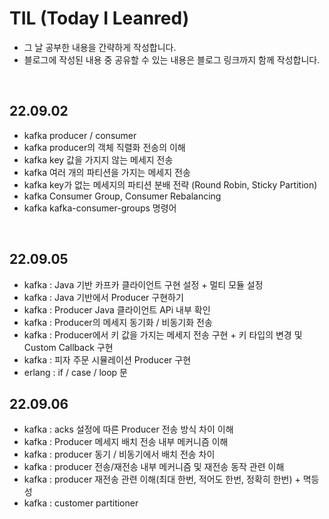 # TIL (Today I Leanred)
- 그 날 공부한 내용을 간략하게 작성합니다.
- 블로그에 작성된 내용 중 공유할 수 있는 내용은 블로그 링크까지 함께 작성합니다.



<br>

## 22.09.02
- kafka producer / consumer
- kafka producer의 객체 직렬화 전송의 이해
- kafka key 값을 가지지 않는 메세지 전송
- kafka 여러 개의 파티션을 가지는 메세지 전송
- kafka key가 없는 메세지의 파티션 분배 전략 (Round Robin, Sticky Partition)
- kafka Consumer Group, Consumer Rebalancing
- kafka kafka-consumer-groups 명령어
<br>

## 22.09.05
- kafka : Java 기반 카프카 클라이언트 구현 설정 + 멀티 모듈 설정
- kafka : Java 기반에서 Producer 구현하기
- kafka : Producer Java 클라이언트 APi 내부 확인
- kafka : Producer의 메세지 동기화 / 비동기화 전송
- kafka : Producer에서 키 값을 가지는 메세지 전송 구현 + 키 타입의 변경 및 Custom Callback 구현
- kafka : 피자 주문 시뮬레이션 Producer 구현 
- erlang : if / case / loop 문 


## 22.09.06
- kafka : acks 설정에 따른 Producer 전송 방식 차이 이해 
- kafka : Producer 메세지 배치 전송 내부 메커니즘 이해
- kafka : producer 동기 / 비동기에서 배치 전송 차이
- kafka : producer 전송/재전송 내부 메커니즘 및 재전송 동작 관련 이해
- kafka : producer 재전송 관련 이해(최대 한번, 적어도 한번, 정확히 한번) + 멱등성
- kafka : customer partitioner 
